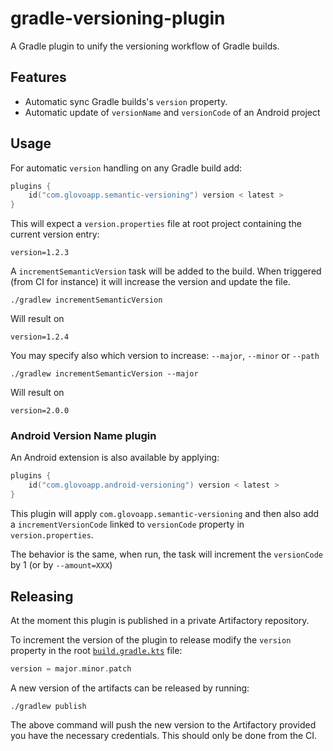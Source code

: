 # gradle-versioning-plugin

A Gradle plugin to unify the versioning workflow of Gradle builds.

## Features

- Automatic sync Gradle builds's `version` property.
- Automatic update of `versionName` and `versionCode` of an Android project

## Usage

For automatic `version` handling on any Gradle build add:

```kotlin
plugins {
    id("com.glovoapp.semantic-versioning") version < latest >
}
```

This will expect a `version.properties` file at root project containing the current version entry:

```properties
version=1.2.3
```

A `incrementSemanticVersion` task will be added to the build. When triggered (from CI for instance) it will increase the
version and update the file.

```shell
./gradlew incrementSemanticVersion
```

Will result on

```properties
version=1.2.4
```

You may specify also which version to increase: `--major`, `--minor` or `--path`

```shell
./gradlew incrementSemanticVersion --major
```

Will result on

```properties
version=2.0.0
```

### Android Version Name plugin

An Android extension is also available by applying:

```kotlin
plugins {
    id("com.glovoapp.android-versioning") version < latest >
}
```

This plugin will apply `com.glovoapp.semantic-versioning` and then also add a `incrementVersionCode` linked
to `versionCode` property in `version.properties`.

The behavior is the same, when run, the task will increment the `versionCode` by 1 (or by `--amount=XXX`)

## Releasing

At the moment this plugin is published in a private Artifactory repository.

To increment the version of the plugin to release modify the `version` property in the
root [`build.gradle.kts`](build.gradle.kts) file:

```kotlin
version = major.minor.patch
```

A new version of the artifacts can be released by running:

```
./gradlew publish
``` 

The above command will push the new version to the Artifactory provided you have the necessary credentials. This should
only be done from the CI.

